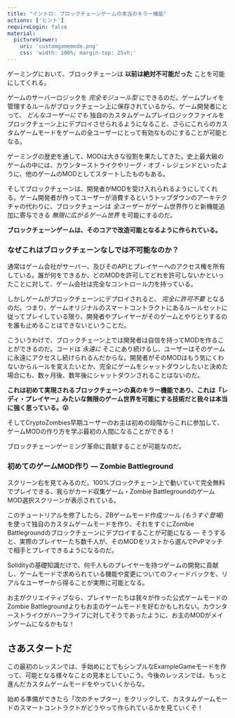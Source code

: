```yaml
---
title: "イントロ: ブロックチェーンゲームの本当のキラー機能"
actions: ['ヒント']
requireLogin: false
material:
  pictureViewer:
    uri: 'customgamemode.png'
    css: 'width: 100%; margin-top: 25vh;'
---
```


ゲーミングにおいて、ブロックチェーンは **以前は絶対不可能だった** ことを可能にしてくれる。

ゲームのサーバーロジックを *完全モジュール型* にできるのだ。ゲームプレイを管理するルールがブロックチェーン上に保存されているから、ゲーム開発者にとって、 *どんなユーザーにでも* 独自のカスタムゲームプレイロジックファイルをブロックチェーン上にデプロイさせられるようになること、さらにこれらのカスタムゲームモードをゲームの全ユーザーにとって有効なものにすることが可能となる。

ゲーミングの歴史を通して、MODは大きな役割を果たしてきた。史上最大級のゲームの中には、カウンターストライクやリーグ・オブ・レジェンドといったように、他のゲームのMODとしてスタートしたものもある。

そしてブロックチェーンは、開発者がMODを受け入れられるようにしてくれる。ゲーム開発者が作ってユーザーが消費するというトップダウンのアーキテクチャの代わりに、ブロックチェーンは *全ユーザー* がゲーム世界作りと新機能追加に寄与できる *無限に広がるゲーム世界* を可能にするのだ。

**ブロックチェーンゲームは、そのコアで改造可能となるように作られている。**

### なぜこれはブロックチェーンなしでは不可能なのか？

通常はゲーム会社がサーバー、及びそのAPIとプレイヤーへのアクセス権を所有している。誰が何をできるか、どのMODを許可してどれを許可しないかといったことに対して、ゲーム会社は完全なコントロール力を持っている。

しかしゲームがブロックチェーンにデプロイされると、 *完全に許可不要* となるのだ。つまり、ゲームオリジナルのスマートコントラクトにあるルールセットに従ってプレイしている限り、開発者やプレイヤーがそのゲームとやりとりするのを誰も止めることはできないということだ。

こういうわけで、ブロックチェーン上では開発者は自信を持ってMODを作ることができるのだ。コードは *永遠に* そこにあり続けるし、ユーザーはそのゲームに永遠にアクセスし続けられるんだからな。開発者がそのMODはもう気にくわないからルールを変えたいとか、完全にゲームをシャットダウンしたいと決めた場合にも、数ヶ月後、数年後にシャットダウンされることはないのだ。

**これは初めて実現されるブロックチェーンの真のキラー機能であり、これは『レディ・プレイヤー』みたいな無限のゲーム世界を可能にする技術だと我々は本当に強く思っている。😮**

そしてCryptoZombies早期ユーザーのお主は初めの段階からこれに参加して、ゲームMODの作り方を学ぶ最初の人間になることができる！

ブロックチェーンゲーミング革命に貢献することが可能なのだ。

### 初めてのゲームMOD作り — Zombie Battleground

スクリーン右を見てみるのだ。100%ブロックチェーン上で動いていて完全無料でプレイできる、我らがカード収集ゲーム・Zombie BattlegroundのゲームMOD選択スクリーンが表示されている。

このチュートリアルを修了したら、ZBゲームモード作成ツール *(もうすぐ登場)* を使って独自のカスタムゲームモードを作り、それをすぐにZombie Battlegroundのブロックチェーンにデプロイすることが可能になる — そうすると、実際のプレイヤーたち数千人が、そのMODをリストから選んでPvPマッチで相手とプレイできるようになるのだ。

Solidityの基礎知識だけで、何千人ものプレイヤーを持つゲームの開発に貢献し、ゲームモードで求められている機能や変更についてのフィードバックを、リアルなユーザーから得ることが実際に可能となる。

お主がクリエイティブなら、プレイヤーたちは我々が作った公式ゲームモードのZombie Battlegroundよりもお主のゲームモードを好むかもしれない。カウンターストライクがハーフライフに対してそうであったように、お主のMODがメインゲームになるかもな！

## さあスタートだ

この最初のレッスンでは、手始めにとてもシンプルなExampleGameモードを作って、可能となる様々なことの見本としていこう。今後のレッスンでは、もっと進んだカスタムゲームモードをやっていくからな。

始める準備ができたら「次のチャプター」をクリックして、カスタムゲームモードのスマートコントラクトがどうやって作られているかを見ていくぞ！
